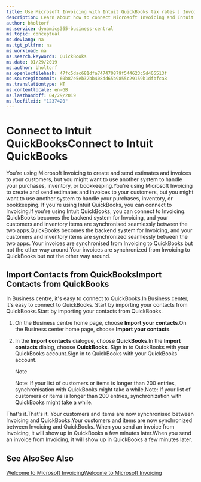```yaml
---
title: Use Microsoft Invoicing with Intuit QuickBooks tax rates | Invoicing
description: Learn about how to connect Microsoft Invoicing and Intuit QuickBooks.
author: bholtorf
ms.service: dynamics365-business-central
ms.topic: conceptual
ms.devlang: na
ms.tgt_pltfrm: na
ms.workload: na
ms.search.keywords: QuickBooks
ms.date: 01/29/2019
ms.author: bholtorf
ms.openlocfilehash: 47fc5dac681dfa747470879f544623c5d405513f
ms.sourcegitcommit: 60b87e5eb32bb408dd65b9855c29159b1dfbfca8
ms.translationtype: HT
ms.contentlocale: en-GB
ms.lasthandoff: 04/29/2019
ms.locfileid: "1237420"
---
```

# <a name="connect-to-intuit-quickbooks"></a><span data-ttu-id="c97c0-103">Connect to Intuit QuickBooks</span><span class="sxs-lookup"><span data-stu-id="c97c0-103">Connect to Intuit QuickBooks</span></span>
<span data-ttu-id="c97c0-104">You're using Microsoft Invoicing to create and send estimates and invoices to your customers, but you might want to use another system to handle your purchases, inventory, or bookkeeping.</span><span class="sxs-lookup"><span data-stu-id="c97c0-104">You're using Microsoft Invoicing to create and send estimates and invoices to your customers, but you might want to use another system to handle your purchases, inventory, or bookkeeping.</span></span> <span data-ttu-id="c97c0-105">If you're using Intuit QuickBooks, you can connect to Invoicing.</span><span class="sxs-lookup"><span data-stu-id="c97c0-105">If you're using Intuit QuickBooks, you can connect to Invoicing.</span></span> <span data-ttu-id="c97c0-106">QuickBooks becomes the backend system for Invoicing, and your customers and inventory items are synchronised seamlessly between the two apps.</span><span class="sxs-lookup"><span data-stu-id="c97c0-106">QuickBooks becomes the backend system for Invoicing, and your customers and inventory items are synchronized seamlessly between the two apps.</span></span> <span data-ttu-id="c97c0-107">Your invoices are synchronised from Invoicing to QuickBooks but not the other way around.</span><span class="sxs-lookup"><span data-stu-id="c97c0-107">Your invoices are synchronized from Invoicing to QuickBooks but not the other way around.</span></span>

## <a name="import-contacts-from-quickbooks"></a><span data-ttu-id="c97c0-108">Import Contacts from QuickBooks</span><span class="sxs-lookup"><span data-stu-id="c97c0-108">Import Contacts from QuickBooks</span></span>
<span data-ttu-id="c97c0-109">In Business centre, it's easy to connect to QuickBooks.</span><span class="sxs-lookup"><span data-stu-id="c97c0-109">In Business center, it's easy to connect to QuickBooks.</span></span> <span data-ttu-id="c97c0-110">Start by importing your contacts from QuickBooks.</span><span class="sxs-lookup"><span data-stu-id="c97c0-110">Start by importing your contacts from QuickBooks.</span></span>

1. <span data-ttu-id="c97c0-111">On the Business centre home page, choose **Import your contacts**.</span><span class="sxs-lookup"><span data-stu-id="c97c0-111">On the Business center home page, choose **Import your contacts**.</span></span>
2. <span data-ttu-id="c97c0-112">In the **Import contacts** dialogue, choose **QuickBooks**.</span><span class="sxs-lookup"><span data-stu-id="c97c0-112">In the **Import contacts** dialog, choose **QuickBooks**.</span></span> <span data-ttu-id="c97c0-113">Sign in to QuickBooks with your QuickBooks account.</span><span class="sxs-lookup"><span data-stu-id="c97c0-113">Sign in to QuickBooks with your QuickBooks account.</span></span>

    > [!Note]
    > <span data-ttu-id="c97c0-114">Note: If your list of customers or items is longer than 200 entries, synchronisation with QuickBooks might take a while.</span><span class="sxs-lookup"><span data-stu-id="c97c0-114">Note: If your list of customers or items is longer than 200 entries, synchronization with QuickBooks might take a while.</span></span>

<span data-ttu-id="c97c0-115">That's it.</span><span class="sxs-lookup"><span data-stu-id="c97c0-115">That's it.</span></span> <span data-ttu-id="c97c0-116">Your customers and items are now synchronised between Invoicing and QuickBooks.</span><span class="sxs-lookup"><span data-stu-id="c97c0-116">Your customers and items are now synchronized between Invoicing and QuickBooks.</span></span> <span data-ttu-id="c97c0-117">When you send an invoice from Invoicing, it will show up in QuickBooks a few minutes later.</span><span class="sxs-lookup"><span data-stu-id="c97c0-117">When you send an invoice from Invoicing, it will show up in QuickBooks a few minutes later.</span></span>

## <a name="see-also"></a><span data-ttu-id="c97c0-118">See Also</span><span class="sxs-lookup"><span data-stu-id="c97c0-118">See Also</span></span>
[<span data-ttu-id="c97c0-119">Welcome to Microsoft Invoicing</span><span class="sxs-lookup"><span data-stu-id="c97c0-119">Welcome to Microsoft Invoicing</span></span>](index.md)
